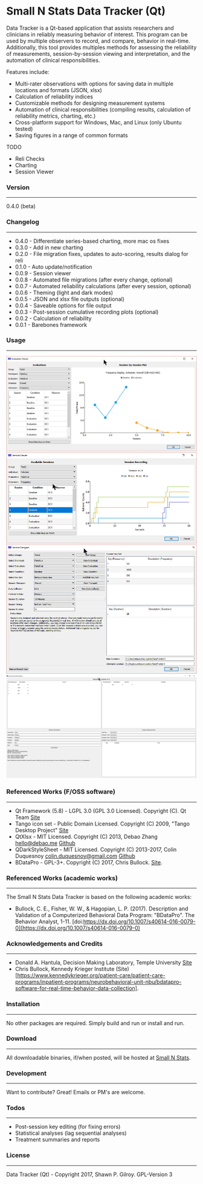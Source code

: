 # Small N Stats Data Tracker (Qt)

Data Tracker is a Qt-based application that assists researchers and clinicians in reliably measuring behavior of interest. This program can be used by multiple observers to record, and compare, behavior in real-time. Additionally, this tool provides multiples methods for assessing the reliability of measurements, session-by-session viewing and interpretation, and the automation of clinical responsibilities.

Features include:
  - Multi-rater observations with options for saving data in multiple locations and formats (JSON, xlsx)
  - Calculation of reliability indices
  - Customizable methods for designing measurement systems
  - Automation of clinical responsibilities (compiling results, calculation of reliability metrics, charting, etc.)
  - Cross-platform support for Windows, Mac, and Linux (only Ubuntu tested)
  - Saving figures in a range of common formats

TODO
  - Reli Checks
  - Charting
  - Session Viewer

### Version
------
0.4.0 (beta)

### Changelog
------
 * 0.4.0 - Differentiate series-based charting, more mac os fixes
 * 0.3.0 - Add in new charting
 * 0.2.0 - File migration fixes, updates to auto-scoring, results dialog for reli
 * 0.1.0 - Auto update/notification
 * 0.0.9 - Session viewer
 * 0.0.8 - Automated file migrations (after every change, optional)
 * 0.0.7 - Automated reliability calculations (after every session, optional)
 * 0.0.6 - Theming (light and dark modes)
 * 0.0.5 - JSON and xlsx file outputs (optional)
 * 0.0.4 - Saveable options for file output
 * 0.0.3 - Post-session cumulative recording plots (optional)
 * 0.0.2 - Calculation of reliability
 * 0.0.1 - Barebones framework

### Usage
------
![Alt text](screencaps/EvaluationViewer.png?raw=true "Data Collection and Visualization")
![Alt text](screencaps/SessionViewer.png?raw=true "Data Collection and Visualization")
![Alt text](screencaps/SessionDesigner.png?raw=true "Data Collection and Visualization")
![Alt text](screencaps/RecordingWindow.png?raw=true "Data Collection and Visualization")

### Referenced Works (F/OSS software)
------
 * Qt Framework (5.8) - LGPL 3.0 (GPL 3.0 Licensed). Copyright (C). Qt Team [Site](https://www.qt.io/)
 * Tango icon set - Public Domain Licensed. Copyright (C) 2009, "Tango Desktop Project" [Site](http://tango.freedesktop.org/Tango_Desktop_Project)
 * QtXlsx - MIT Licensed. Copyright (C) 2013, Debao Zhang <hello@debao.me> [Github](https://github.com/dbzhang800/QtXlsxWriter)
 * QDarkStyleSheet - MIT Licensed. Copyright (C) 2013-2017, Colin Duquesnoy <colin.duquesnoy@gmail.com> [Github](https://github.com/ColinDuquesnoy/QDarkStyleSheet)
 * BDataPro - GPL-3+. Copyright (C) 2017, Chris Bullock. [Site](https://www.kennedykrieger.org/patient-care/patient-care-programs/inpatient-programs/neurobehavioral-unit-nbu/bdatapro-software-for-real-time-behavior-data-collection).

### Referenced Works (academic works)
------
The Small N Stats Data Tracker is based on the following academic works:

 * Bullock, C. E., Fisher, W. W., & Hagopian, L. P. (2017). Description and Validation of a Computerized Behavioral Data Program: "BDataPro". The Behavior Analyst, 1-11. [doi:https://dx.doi.org/10.1007/s40614-016-0079-0](https://dx.doi.org/10.1007/s40614-016-0079-0)

### Acknowledgements and Credits
------
 * Donald A. Hantula, Decision Making Laboratory, Temple University [Site](http://astro.temple.edu/~hantula/)
 * Chris Bullock, Kennedy Krieger Institute (Site)[https://www.kennedykrieger.org/patient-care/patient-care-programs/inpatient-programs/neurobehavioral-unit-nbu/bdatapro-software-for-real-time-behavior-data-collection].

### Installation
------
No other packages are required. Simply build and run or install and run.

### Download
------
All downloadable binaries, if/when posted, will be hosted at [Small N Stats](http://www.smallnstats.com).

### Development
------
Want to contribute? Great! Emails or PM's are welcome.

### Todos
------
 - Post-session key editing (for fixing errors)
 - Statistical analyses (lag sequential analyses)
 - Treatment summaries and reports

### License
----
Data Tracker (Qt) - Copyright 2017, Shawn P. Gilroy. GPL-Version 3

